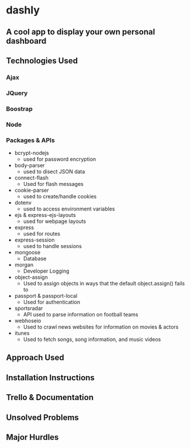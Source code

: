 # dashly

## A cool app to display your own personal dashboard

## Technologies Used

### Ajax
### JQuery
### Boostrap
### Node
### Packages & APIs
- bcrypt-nodejs
	- used for password encryption
- body-parser
	- used to disect JSON data 
- connect-flash
	- Used for flash messages 
- cookie-parser
	- used to create/handle cookies 
- dotenv
	- used to access environment variables 
- ejs & express-ejs-layouts
	- used for webpage layouts 
- express
	- used for routes
- express-session
	- used to handle sessions
- mongoose
	- Database
- morgan
	- Developer Logging
- object-assign
	- Used to assign objects in ways that the default object.assign() fails to
- passport & passport-local
	- Used for authentication
- sportsradar
	- API used to parse information on football teams 
- webhoseio
	- Used to crawl news websites for information on movies & actors
- itunes
	- Used to fetch songs, song information, and music videos

## Approach Used

## Installation Instructions   

## Trello & Documentation

## Unsolved Problems

## Major Hurdles
